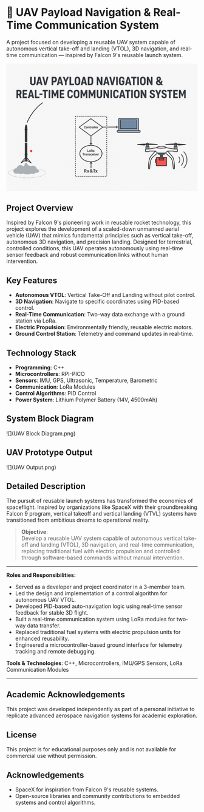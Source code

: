 
# 🚀 UAV Payload Navigation & Real-Time Communication System

A project focused on developing a reusable UAV system capable of autonomous vertical take-off and landing (VTOL), 3D navigation, and real-time communication — inspired by Falcon 9's reusable launch system.

![Launch and Landing](Landing_Page.png)

## Project Overview

Inspired by Falcon 9's pioneering work in reusable rocket technology, this project explores the development of a scaled-down unmanned aerial vehicle (UAV) that mimics fundamental principles such as vertical take-off, autonomous 3D navigation, and precision landing. Designed for terrestrial, controlled conditions, this UAV operates autonomously using real-time sensor feedback and robust communication links without human intervention.

## Key Features

- **Autonomous VTOL**: Vertical Take-Off and Landing without pilot control.
- **3D Navigation**: Navigate to specific coordinates using PID-based control.
- **Real-Time Communication**: Two-way data exchange with a ground station via LoRa.
- **Electric Propulsion**: Environmentally friendly, reusable electric motors.
- **Ground Control Station**: Telemetry and command updates in real-time.

## Technology Stack

- **Programming**: C++
- **Microcontrollers**: RPI-PICO
- **Sensors**: IMU, GPS, Ultrasonic, Temperature, Barometric
- **Communication**: LoRa Modules
- **Control Algorithms**: PID Control
- **Power System**: Lithium Polymer Battery (14V, 4500mAh)

## System Block Diagram

![](UAV Block Diagram.png)

## UAV Prototype Output

![](UAV Output.png)

## Detailed Description

The pursuit of reusable launch systems has transformed the economics of spaceflight. Inspired by organizations like SpaceX with their groundbreaking Falcon 9 program, vertical takeoff and vertical landing (VTVL) systems have transitioned from ambitious dreams to operational reality.

> **Objective**:  
Develop a reusable UAV system capable of autonomous vertical take-off and landing (VTOL), 3D navigation, and real-time communication, replacing traditional fuel with electric propulsion and controlled through software-based commands without manual intervention.

---

**Roles and Responsibilities:**
- Served as a developer and project coordinator in a 3-member team.
- Led the design and implementation of a control algorithm for autonomous UAV VTOL.
- Developed PID-based auto-navigation logic using real-time sensor feedback for stable 3D flight.
- Built a real-time communication system using LoRa modules for two-way data transfer.
- Replaced traditional fuel systems with electric propulsion units for enhanced reusability.
- Engineered a microcontroller-based ground interface for telemetry tracking and remote debugging.

**Tools & Technologies**: C++, Microcontrollers, IMU/GPS Sensors, LoRa Communication Modules

---

## Academic Acknowledgements

This project was developed independently as part of a personal initiative to replicate advanced aerospace navigation systems for academic exploration.

## License

This project is for educational purposes only and is not available for commercial use without permission.

## Acknowledgements

- SpaceX for inspiration from Falcon 9's reusable systems.
- Open-source libraries and community contributions to embedded systems and control algorithms.
